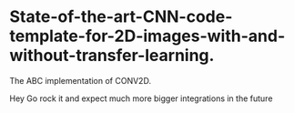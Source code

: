 # State-of-the-art-CNN-code-template-for-2D-images-with-and-without-transfer-learning.

The ABC implementation of CONV2D.

Hey Go rock it and expect much more bigger integrations in the future
